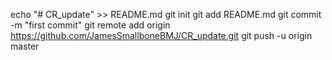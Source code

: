 echo "# CR_update" >> README.md
git init
git add README.md
git commit -m "first commit"
git remote add origin https://github.com/JamesSmallboneBMJ/CR_update.git
git push -u origin master
